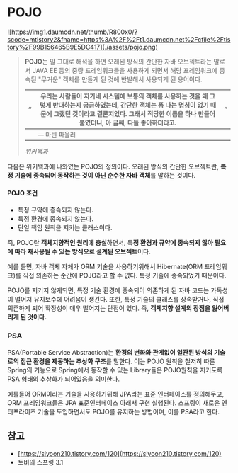 # POJO

![https://img1.daumcdn.net/thumb/R800x0/?scode=mtistory2&fname=https%3A%2F%2Ft1.daumcdn.net%2Fcfile%2Ftistory%2F99B156465B9E5DC417](./assets/pojo.png)

>  **POJO**는 말 그대로 해석을 하면 오래된 방식의 간단한 자바 오브젝트라는 말로서 JAVA EE 등의 중량 프레임워크들을 사용하게 되면서 해당 프레임워크에 종속된 "무거운" 객체를 만들게 된 것에 반발해서 사용되게 된 용어이다. 
>
> | “    | 우리는 사람들이 자기네 시스템에 보통의 객체를 사용하는 것을 왜 그렇게 반대하는지 궁금하였는데, 간단한 객체는 폼 나는 명칭이 없기 때문에 그랬던 것이라고 결론지었다. 그래서 적당한 이름을 하나 만들어 붙였더니, 아 글쎄, 다들 좋아하더라고. | ”    |
> | ---- | ------------------------------------------------------------ | ---- |
> |      | — 마틴 파울러                                                |      |
>
> _위키백과_

다음은 위키백과에 나와있는 POJO의 정의이다. 오래된 방식의 간단한 오브젝트란, **특정 기술에 종속되어 동작하는 것이 아닌 순수한 자바 객체**를 말하는 것이다.

#### POJO 조건

- 특정 규약에 종속되지 않는다.
- 특정 환경에 종속되지 않는다.
- 단일 책임 원칙을 지키는 클래스이다.

즉, POJO란 **객체지향적인 원리에 충실**하면서, 특**정 환경과 규약에 종속되지 않아 필요에 따라 재사용될 수 있는 방식으로 설계된 오브젝트**이다.

예를 들면, 자바 객체 자체가 ORM 기술을 사용하기위해서 Hibernate(ORM 프레임워크)를 직접 의존하는 순간에 POJO라고 할 수 없다. 특정 기술에 종속되었기 때문이다.

POJO를 지키지 않게되면, 특정 기술 환경에 종속되어 의존하게 된 자바 코드는 가독성이 떨어져 유지보수에 어려움이 생긴다. 또한, 특정 기술의 클래스를 상속받거나, 직접 의존하게 되어 확장성이 매우 떨어지는 단점이 있다. 즉, **객체지향 설계의 장점을 잃어버리게 된 것이다.**

### PSA

PSA(Portable Service Abstraction)는 **환경의 변화와 관계없이 일관된 방식의 기술로의 접근 환경을 제공하는 추상화 구조**를 말한다. 이는 POJO 원칙을 철저히 따른 Spring의 기능으로 Spring에서 동작할 수 있는 Library들은 POJO원칙을 지키도록 PSA 형태의 추상화가 되어있음을 의미한다.

예를들어 ORM이라는 기술을 사용하기위해 JPA라는 표준 인터페이스를 정의해두고, ORM 프레임워크들은 JPA 표준인터페이스 아래서 구현 실행된다. 스프링이 새로운 엔터프라이즈 기술을 도입하면서도 POJO를 유지하는 방법이며, 이를 PSA라고 한다.



## 참고

- [https://siyoon210.tistory.com/120](https://siyoon210.tistory.com/120)
- 토비의 스프링 3.1

